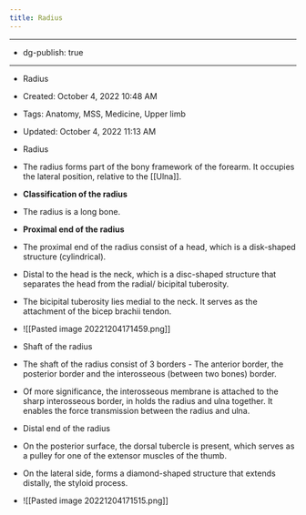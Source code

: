 ```yaml
---
title: Radius
---
```


- --

- dg-publish: true

- --

- Radius

- Created: October 4, 2022 10:48 AM

- Tags: Anatomy, MSS, Medicine, Upper limb

- Updated: October 4, 2022 11:13 AM

- Radius

- The radius forms part of the bony framework of the forearm. It occupies the lateral position, relative to the [[Ulna]].

- **Classification of the radius**

- The radius is a long bone.

- **Proximal end of the radius**

- The proximal end of the radius consist of a head, which is a disk-shaped structure (cylindrical).

- Distal to the head is the neck, which is a disc-shaped structure that separates the head from the radial/ bicipital tuberosity.

- The bicipital tuberosity lies medial to the neck. It serves as the attachment of the bicep brachii tendon.

- ![[Pasted image 20221204171459.png]]

- Shaft of the radius

- The shaft of the radius consist of 3 borders - The anterior border, the posterior border and the interosseous (between two bones) border.

- Of more significance, the interosseous membrane is attached to the sharp interosseous border, in holds the radius and ulna together. It enables the force transmission between the radius and ulna.

- Distal end of the radius    

- On the posterior surface, the dorsal tubercle is present, which serves as a pulley for one of the extensor muscles of the thumb.

- On the lateral side, forms a diamond-shaped structure that extends distally, the styloid process.

- ![[Pasted image 20221204171515.png]]
